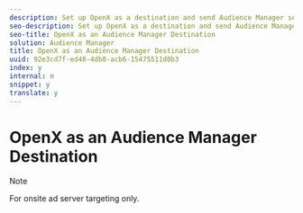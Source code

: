 ```yaml
---
description: Set up OpenX as a destination and send Audience Manager segment data to that platform.
seo-description: Set up OpenX as a destination and send Audience Manager segment data to that platform.
seo-title: OpenX as an Audience Manager Destination
solution: Audience Manager
title: OpenX as an Audience Manager Destination
uuid: 92e3cd7f-ed48-4db8-acb6-15475511d0b3
index: y
internal: n
snippet: y
translate: y
---
```


# OpenX as an Audience Manager Destination


>[!NOTE]
>
>For onsite ad server targeting only.



